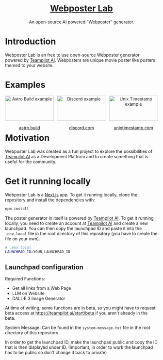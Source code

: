 <a href="https://webposterlab.com">
  <h1 align="center">Webposter Lab</h1>
</a>

<p align="center">
  An open-source AI powered "Webposter" generator.
</p>

# Introduction

Webposter Lab is an free to use open-source Webposter generator powered by [Teampilot AI](https://teampilot.ai).
Webposters are unique movie poster like posters themed to your website.

# Examples

<div style="display: flex; justify-content: space-between;">
  <div style="width: 32%; text-align: center;">
    <a href="https://astro.build" target="_blank">
      <img src="https://webposter-lab.vercel.app/examples/astro-build.png" alt="Astro Build example" width="100%" />
      <p>astro.build</p>
    </a>
  </div>
  <div style="width: 32%; text-align: center;">
    <a href="https://discord.com" target="_blank">
      <img src="https://webposter-lab.vercel.app/examples/discord.png" alt="Discord example" width="100%" />
      <p>discord.com</p>
    </a>
  </div>
  <div style="width: 32%; text-align: center;">
    <a href="https://unixtimestamp.com" target="_blank">
      <img src="https://webposter-lab.vercel.app/examples/unixtimestamp.png" alt="Unix Timestamp example" width="100%" />
      <p>unixtimestamp.com</p>
    </a>
  </div>
</div>

# Motivation

Webposter Lab was created as a fun project to explore the possibilities of [Teampilot AI](https://teampilot.ai) as a Development Platform and to create something that is useful for the community.

# Get it running locally

Webposter Lab is a [Next.js](https://nextjs.org/) app. To get it running locally, clone the repository and install the dependencies with:

```bash
npm install
```

The poster generator in itself is powered by [Teampilot AI](https://teampilot.ai). To get it running locally, you need to create an account at [Teampilot AI](https://teampilot.ai) and create a new launchpad. You can then copy the launchpad ID and paste it into the `.env.local` file in the root directory of this repository (you have to create the file on your own).

```bash
# .env.local
LAUNCHPAD_ID=YOUR_LAUNCHPAD_ID
```

## Launchpad configuration

Required Functions:

- Get all links from a Web Page
- LLM on Website
- DALL·E 3 Image Generator

At time of writing, some functions are in beta, so you might have to request beta access at https://teampilot.ai/start/beta if you aren't already in the beta.

System Message: Can be found in the `system-message.txt` file in the root directory of this repository.

In order to get the launchpad ID, make the launchpad public and copy the ID that is then displayed under ID. (Important, in order to work the launchpad has to be public so don't change it back to private)
